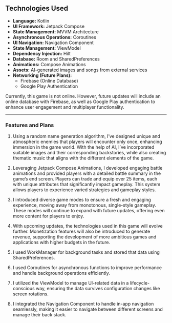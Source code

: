 <h2 align="start"><strong>Technologies Used</strong></h2>
<ul>
  <li><strong>Language:</strong> Kotlin</li>
  <li><strong>UI Framework:</strong> Jetpack Compose</li>
  <li><strong>State Management:</strong> MVVM Architecture</li>
  <li><strong>Asynchronous Operations:</strong> Coroutines</li>
  <li><strong>UI Navigation:</strong> Navigation Component</li>
  <li><strong>State Management:</strong> ViewModel</li>
  <li><strong>Dependency Injection:</strong> Hilt</li>
  <li><strong>Database:</strong> Room and SharedPreferences</li>
  <li><strong>Animations:</strong> Compose Animations</li>
  <li><strong>Assets:</strong> AI-generated images and songs from external services</li>
  <li><strong>Networking (Future Plans):</strong> 
    <ul>
      <li>Firebase (Online Database)</li>
      <li>Google Play Authentication</li>
    </ul>
  </li>

</ul>
<p align="start">Currently, this game is not online. However, future updates will include an online database with Firebase, as well as Google Play authentication to enhance user engagement and multiplayer functionality.</p>

---

<h3 align="start"><strong>Features and Plans</strong></h3>

1. <p align="start">Using a random name generation algorithm, I’ve designed unique and atmospheric enemies that players will encounter only once, enhancing immersion in the game world. With the help of AI, I’ve incorporated suitable images and their corresponding backstories, while also creating thematic music that aligns with the different elements of the game.</p>

2. <p align="start">Leveraging Jetpack Compose Animations, I developed engaging battle animations and provided players with a detailed battle summary in the game’s end screen. Players can trade and equip over 25 items, each with unique attributes that significantly impact gameplay. This system allows players to experience varied strategies and gameplay styles.</p>

3. <p align="start">I introduced diverse game modes to ensure a fresh and engaging experience, moving away from monotonous, single-style gameplay. These modes will continue to expand with future updates, offering even more content for players to enjoy.</p>

4. <p align="start">With upcoming updates, the technologies used in this game will evolve further. Monetization features will also be introduced to generate revenue, supporting the development of more ambitious games and applications with higher budgets in the future.</p>

5. <p align="start">I used WorkManager for background tasks and stored that data using SharedPreferences.</p>

6. <p align="start">I used Coroutines for asynchronous functions to improve performance and handle background operations efficiently.</p>

7. <p align="start">I utilized the ViewModel to manage UI-related data in a lifecycle-conscious way, ensuring the data survives configuration changes like screen rotations.</p>

8. <p align="start">I integrated the Navigation Component to handle in-app navigation seamlessly, making it easier to navigate between different screens and manage their back stack.</p>

